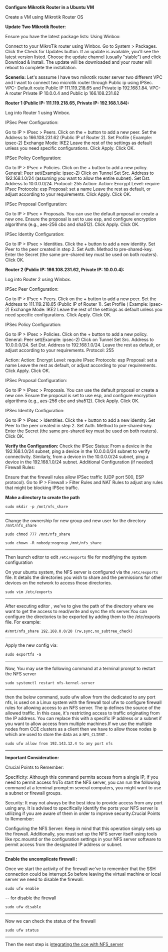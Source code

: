 **Configure Mikrotik Router in a Ubuntu VM**

Create a VM using Mikrotik Router OS

**Update Two Mikrotik Router:**

Ensure you have the latest package lists:
Using Winbox:

Connect to your MikroTik router using Winbox.
Go to System > Packages.
Click the Check for Updates button.
If an update is available, you'll see the latest version listed. Choose the update channel (usually "stable") and click Download & Install.
The update will be downloaded and your router will reboot to complete the installation.

**Scenerio:** Let's asssume I have two mikrotik router server two different VPC and I want to connect two microtik router through Public ip using IPSec. VPC- Default route Public IP 111.119.218.65 and Private ip 192.168.1.84. VPC-A router Private IP 10.0.0.4 and Public ip 166.108.231.62 

**Router 1 (Public IP: 111.119.218.65, Private IP: 192.168.1.84):**

Log into Router 1 using Winbox.

IPSec Peer Configuration:

Go to IP > IPsec > Peers.
Click on the + button to add a new peer.
Set the Address to 166.108.231.62 (Public IP of Router 2).
Set Profile ( Example: ipsec-2)
Exchange Mode: IKE2
Leave the rest of the settings as default unless you need specific configurations.
Click Apply.
Click OK.

IPSec Policy Configuration:

Go to IP > IPsec > Policies.
Click on the + button to add a new policy.
General:
Peer set(Example: ipsec-2)
Click on Tunnel
Set Src. Address to 192.168.1.0/24 (assuming you want to allow the entire subnet).
Set Dst. Address to 10.0.0.0/24.
Protocol: 255
Action:
Action: Encrypt
Level: require
IPsec Protocols: esp
Proposal: set a name
Leave the rest as default, or adjust according to your requirements.
Click Apply.
Click OK.

IPSec Proposal Configuration:

Go to IP > IPsec > Proposals.
You can use the default proposal or create a new one.
Ensure the proposal is set to use esp, and configure encryption algorithms (e.g., aes-256 cbc and sha512).
Click Apply.
Click OK.

IPSec Identity Configuration:

Go to IP > IPsec > Identities.
Click the + button to add a new identity.
Set Peer to the peer created in step 2.
Set Auth. Method to pre-shared-key.
Enter the Secret (the same pre-shared key must be used on both routers).
Click OK.

**Router 2 (Public IP: 166.108.231.62, Private IP: 10.0.0.4):**

Log into Router 2 using Winbox.

IPSec Peer Configuration:

Go to IP > IPsec > Peers.
Click on the + button to add a new peer.
Set the Address to 111.119.218.65 (Public IP of Router 1).
Set Profile ( Example: ipsec-2)
Exchange Mode: IKE2
Leave the rest of the settings as default unless you need specific configurations.
Click Apply.
Click OK.

IPSec Policy Configuration:

Go to IP > IPsec > Policies.
Click on the + button to add a new policy.
General:
Peer set(Example: ipsec-2)
Click on Tunnel
Set Src. Address to 10.0.0.0/24.
Set Dst. Address to 192.168.1.0/24.
Leave the rest as default, or adjust according to your requirements.
Protocol: 255

Action:
Action: Encrypt
Level: require
IPsec Protocols: esp
Proposal: set a name
Leave the rest as default, or adjust according to your requirements.
Click Apply.
Click OK.

IPSec Proposal Configuration:

Go to IP > IPsec > Proposals.
You can use the default proposal or create a new one.
Ensure the proposal is set to use esp, and configure encryption algorithms (e.g., aes-256 cbc and sha512).
Click Apply.
Click OK.

IPSec Identity Configuration:

Go to IP > IPsec > Identities.
Click the + button to add a new identity.
Set Peer to the peer created in step 2.
Set Auth. Method to pre-shared-key.
Enter the Secret (the same pre-shared key must be used on both routers).
Click OK.

**Verify the Configuration:**
Check the IPSec Status:
From a device in the 192.168.1.0/24 subnet, ping a device in the 10.0.0.0/24 subnet to verify connectivity.
Similarly, from a device in the 10.0.0.0/24 subnet, ping a device in the 192.168.1.0/24 subnet.
Additional Configuration (if needed)
Firewall Rules:

Ensure that the firewall rules allow IPSec traffic (UDP port 500, ESP protocol).
Go to IP > Firewall > Filter Rules and NAT Rules to adjust any rules that might be blocking IPSec traffic.




**Make a directory to create the path**

```
sudo mkdir -p /mnt/nfs_share
```

---

Change the ownership for new group and new user for the directory `/mnt/nfs_share`

```
sudo chmod 777 /mnt/nfs_share
```

```
sudo chown -R nobody:nogroup /mnt/nfs_share
```

---

Then launch editor to  edit `/etc/exports` file for modifying the system configuration

On your ubuntu system, the NFS server is configured via the `/etc/exports` file. It details the directories you wish to share and the permissions for other devices on the network to access those directories.

```
sudo vim /etc/exports
```

---

After executing editor , we've to give the path of the directory where we want to get the access to read/write and sync the nfs server.You can configure the directories to be exported by adding them to the /etc/exports file. For example:

```
#/mnt/nfs_share 192.168.0.0/20 (rw,sync,no_subtree_check)   
```

---

 Apply the new config via:

```
sudo exportfs -a
```

---

Now, You may use the following command at a terminal prompt to restart the NFS server

```
sudo systemctl restart nfs-kernel-server
```

---

then the below command, sudo ufw allow from the dedicated to any port nfs, is used on a Linux system with the firewall tool ufw to configure firewall rules for allowing access to an NFS server. The ip defines the source of the allowed traffic. In this case, it's restricting access to traffic originating from the IP address. You can replace this with a specific IP address or a subnet if you want to allow access from multiple machines.If we use the multiple nodes from CCE clusters as a client then we have to allow those nodes ip which are used to store the data as a `NFS_CLIENT` .

```
sudo ufw allow from 192.143.12.4 to any port nfs
```

---

**Important Consideration:**

Crucial Points to Remember:

Specificity: Although this command permits access from a single IP, if you need to permit access froTo start the NFS server, you can run the following command at a terminal prompt:m several computers, you might want to use a subnet or firewall groups.

Security: It may not always be the best idea to provide access from any port using any. It is advised to specifically identify the ports your NFS server is utilizing if you are aware of them in order to improve security.Crucial Points to Remember:

Configuring the NFS Server: Keep in mind that this operation simply sets up the firewall. Additionally, you must set up the NFS server itself using tools like rpc.mountd or the configuration settings in your NFS server software to permit access from the designated IP address or subnet.

---

**Enable the uncomplicate firewall :**

Once we start the activity of the firewall we've to remember that the SSH connection could be interrupt.So before leaving the virtual machine or local server we need to disable the firewall.

```
sudo ufw enable 
```

--
for disable the firewall

```
sudo ufw disable 
```

---

Now we can check the status of the firewall

```
sudo ufw status 
```

---

Then the next step is i[ntegrating the cce with NFS_server](https://github.com/ahbadhon097/-NFS-Server-Provider-Huawei-Cloud/blob/main/Integrating_NFS_with_CCE.md)
